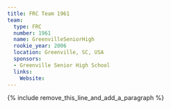 ```yaml
---
title: FRC Team 1961
team:
  type: FRC
  number: 1961
  name: GreenvilleSeniorHigh
  rookie_year: 2006
  location: Greenville, SC, USA
  sponsors:
  - Greenville Senior High School
  links:
    Website:
---
```


{% include remove_this_line_and_add_a_paragraph %}